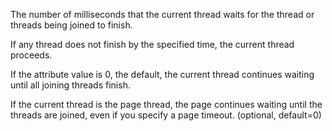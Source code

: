 The number of milliseconds that the current thread waits for
the thread or threads being joined to finish.

If any thread does not finish by the specified time, the current thread proceeds.

If the attribute value is 0, the default, the current thread continues
waiting until all joining threads finish.

If the current thread is the page thread, the page continues waiting until the threads are joined,
even if you specify a page timeout. (optional, default=0)